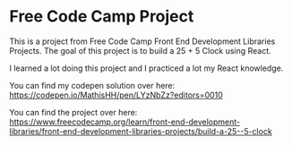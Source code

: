 # Free Code Camp Project

This is a project from Free Code Camp Front End Development Libraries Projects.
The goal of this project is to build a 25 + 5 Clock using React.

I learned a lot doing this project and I practiced a lot my React knowledge.

You can find my codepen solution over here: https://codepen.io/MathisHH/pen/LYzNbZz?editors=0010

You can find the project over here: https://www.freecodecamp.org/learn/front-end-development-libraries/front-end-development-libraries-projects/build-a-25--5-clock
